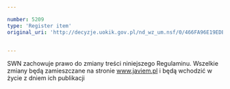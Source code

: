 ```yaml
---

number: 5209
type: 'Register item'
original_uri: 'http://decyzje.uokik.gov.pl/nd_wz_um.nsf/0/466FA96E19EDEBB5C1257BCD003CB16C?OpenDocument'


---
```


SWN zachowuje prawo do zmiany treści niniejszego Regulaminu. Wszelkie zmiany będą zamieszczane na stronie www.javiem.pl i będą wchodzić w życie z dniem ich publikacji
